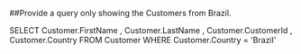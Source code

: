 ##Provide a query only showing the Customers from Brazil.

SELECT Customer.FirstName , Customer.LastName , Customer.CustomerId , Customer.Country FROM Customer
WHERE Customer.Country = 'Brazil'
